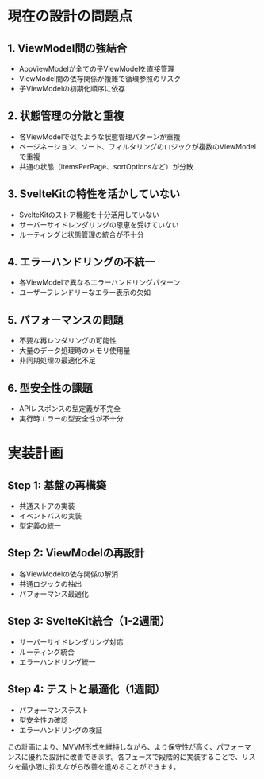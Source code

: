 # 現在の設計の問題点

## 1. ViewModel間の強結合

* AppViewModelが全ての子ViewModelを直接管理
* ViewModel間の依存関係が複雑で循環参照のリスク
* 子ViewModelの初期化順序に依存

## 2. 状態管理の分散と重複

* 各ViewModelで似たような状態管理パターンが重複
* ページネーション、ソート、フィルタリングのロジックが複数のViewModelで重複
* 共通の状態（itemsPerPage、sortOptionsなど）が分散

## 3. SvelteKitの特性を活かしていない

* SvelteKitのストア機能を十分活用していない
* サーバーサイドレンダリングの恩恵を受けていない
* ルーティングと状態管理の統合が不十分

## 4. エラーハンドリングの不統一

* 各ViewModelで異なるエラーハンドリングパターン
* ユーザーフレンドリーなエラー表示の欠如

## 5. パフォーマンスの問題

* 不要な再レンダリングの可能性
* 大量のデータ処理時のメモリ使用量
* 非同期処理の最適化不足

## 6. 型安全性の課題

* APIレスポンスの型定義が不完全
* 実行時エラーの型安全性が不十分

# 実装計画

## Step 1: 基盤の再構築

* 共通ストアの実装
* イベントバスの実装
* 型定義の統一

## Step 2: ViewModelの再設計

* 各ViewModelの依存関係の解消
* 共通ロジックの抽出
* パフォーマンス最適化

## Step 3: SvelteKit統合（1-2週間）

* サーバーサイドレンダリング対応
* ルーティング統合
* エラーハンドリング統一

## Step 4: テストと最適化（1週間）

* パフォーマンステスト
* 型安全性の確認
* エラーハンドリングの検証

この計画により、MVVM形式を維持しながら、より保守性が高く、パフォーマンスに優れた設計に改善できます。各フェーズで段階的に実装することで、リスクを最小限に抑えながら改善を進めることができます。